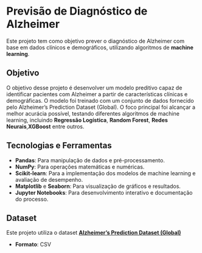 # Previsão de Diagnóstico de Alzheimer
Este projeto tem como objetivo prever o diagnóstico de Alzheimer com base em dados clínicos e demográficos, utilizando algoritmos de **machine learning**.

## Objetivo
O objetivo desse projeto é desenvolver um modelo preditivo capaz de identificar pacientes com Alzheimer a partir de características clínicas e demográficas. O modelo foi treinado com um conjunto de dados fornecido pelo Alzheimer’s Prediction Dataset (Global). O foco principal foi alcançar a melhor acurácia possível, testando diferentes algoritmos de machine learning, incluindo **Regressão Logística**, **Random Forest**, **Redes Neurais**,**XGBoost** entre outros.

## Tecnologias e Ferramentas
- **Pandas**: Para manipulação de dados e pré-processamento.
- **NumPy**: Para operações matemáticas e numéricas.
- **Scikit-learn**: Para a implementação dos modelos de machine learning e avaliação de desempenho.
- **Matplotlib** e **Seaborn**: Para visualização de gráficos e resultados.
- **Jupyter Notebooks**: Para desenvolvimento interativo e documentação do processo.

## Dataset

Este projeto utiliza o dataset **[Alzheimer’s Prediction Dataset (Global)]([https://adni.loni.usc.edu/](https://www.kaggle.com/datasets/ankushpanday1/alzheimers-prediction-dataset-global))**

- **Formato**: CSV
